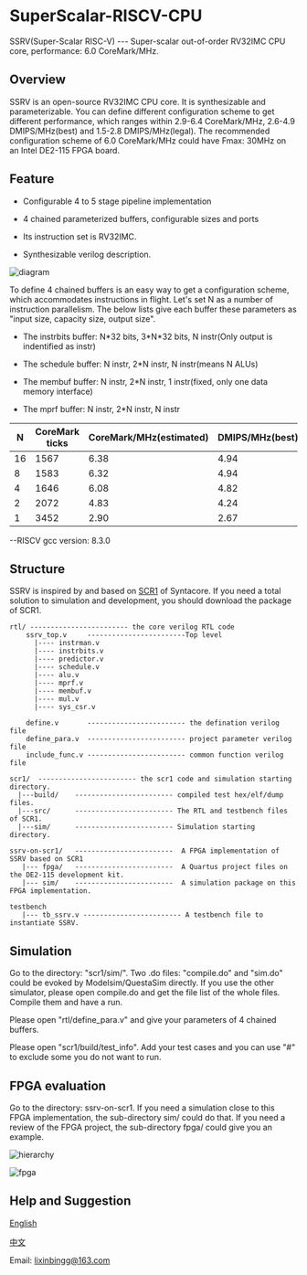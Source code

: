 # SuperScalar-RISCV-CPU

SSRV(Super-Scalar RISC-V) --- Super-scalar out-of-order RV32IMC CPU core,  performance: 6.0 CoreMark/MHz.

## Overview ##

SSRV is an open-source RV32IMC CPU core. It is synthesizable and parameterizable. You can define different configuration scheme to get different performance,  which ranges within 2.9-6.4 CoreMark/MHz, 2.6-4.9 DMIPS/MHz(best) and 1.5-2.8 DMIPS/MHz(legal). The recommended configuration scheme of 6.0 CoreMark/MHz could have Fmax: 30MHz on an Intel DE2-115 FPGA board. 

## Feature ##

* Configurable 4 to 5 stage pipeline implementation

* 4 chained parameterized buffers, configurable sizes and ports

* Its instruction set is RV32IMC.

* Synthesizable verilog description.

![diagram](https://github.com/risclite/SuperScalar-RISCV-CPU/blob/master/wiki/png/diagram.png)

To define 4 chained buffers is an easy way to get a configuration scheme, which accommodates instructions in flight. Let's set N as a number of instruction parallelism. The below lists give each buffer these parameters as "input size, capacity size, output size".

* The instrbits buffer: N\*32 bits,  3\*N\*32 bits, N instr(Only output is indentified as instr)

* The schedule buffer: N instr, 2\*N instr, N instr(means N ALUs)

* The membuf buffer: N instr, 2\*N instr, 1 instr(fixed, only one data memory interface)
	
* The mprf buffer: N instr, 2\*N instr, N instr
	
|N            |	CoreMark ticks |CoreMark/MHz(estimated) |	DMIPS/MHz(best) |	DMIPS/MHz(legal)   |
|-------------|----------------|------------------------|-------------------|----------------------|
|    16       | 1567           |  6.38                  |    4.94           | 2.82                 |
|     8       | 1583           |  6.32                  |    4.94           | 2.79                 |
|     4       | 1646           |  6.08                  |    4.82           | 2.75                 |
|     2       | 2072           |  4.83                  |    4.24           | 2.39                 |
|     1       | 3452           |  2.90                  |    2.67           | 1.48                 |

--RISCV gcc version: 8.3.0


## Structure ##

SSRV is inspired by and based on [SCR1](https://github.com/syntacore/scr1) of Syntacore. If you need a total solution to simulation and development, you should download the package of SCR1.

    rtl/ ------------------------ the core verilog RTL code    
        ssrv_top.v     ------------------------Top level
          |---- instrman.v
          |---- instrbits.v
          |---- predictor.v
          |---- schedule.v
          |---- alu.v
          |---- mprf.v
          |---- membuf.v
          |---- mul.v
          |---- sys_csr.v
        
        define.v       ------------------------ the defination verilog file
        define_para.v  ------------------------ project parameter verilog file
        include_func.v ------------------------ common function verilog file

    scr1/  ------------------------ the scr1 code and simulation starting directory.  
      |---build/    ------------------------ compiled test hex/elf/dump files. 
      |---src/      ------------------------ The RTL and testbench files of SCR1. 
      |---sim/      ------------------------ Simulation starting directory. 

    ssrv-on-scr1/   ------------------------  A FPGA implementation of SSRV based on SCR1
       |--- fpga/   ------------------------  A Quartus project files on the DE2-115 development kit.
       |--- sim/    ------------------------  A simulation package on this FPGA implementation.

    testbench
       |--- tb_ssrv.v ------------------------ A testbench file to instantiate SSRV.

## Simulation ##

Go to the directory: "scr1/sim/". Two .do files: "compile.do" and "sim.do" could be evoked by Modelsim/QuestaSim directly. If you use the other simulator, please open compile.do and get the file list of the whole files. Compile them and have a run.

Please open "rtl/define_para.v" and give your parameters of 4 chained buffers.

Please open "scr1/build/test_info". Add your test cases and you can use "#" to exclude some you do not want to run.

## FPGA evaluation ##

Go to the directory: ssrv-on-scr1. If you need a simulation close to this FPGA implementation, the sub-directory sim/ could do that. If you need a review of the FPGA project, the sub-directory fpga/ could give you an example. 

![hierarchy](https://github.com/risclite/SuperScalar-RISCV-CPU/blob/master/wiki/png/hierarchy.png)

![fpga](https://github.com/risclite/SuperScalar-RISCV-CPU/blob/master/wiki/png/fpga.PNG)


## Help and Suggestion ##

[English](https://risclite.github.io/)        

[中文](https://github.com/risclite/SuperScalar-RISCV-CPU/wiki/中文帮助维基)  
  
Email: lixinbingg@163.com








